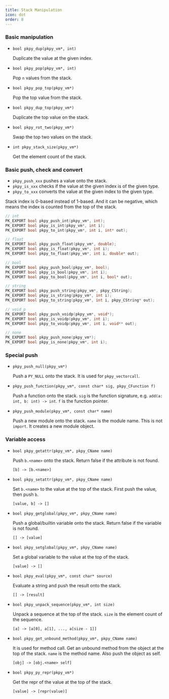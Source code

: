 ```yaml
---
title: Stack Manipulation
icon: dot
order: 8
---
```


### Basic manipulation

+ `bool pkpy_dup(pkpy_vm*, int)`

    Duplicate the value at the given index.

+ `bool pkpy_pop(pkpy_vm*, int)`

    Pop `n` values from the stack.

+ `bool pkpy_pop_top(pkpy_vm*)`
    
    Pop the top value from the stack.

+ `bool pkpy_dup_top(pkpy_vm*)`

    Duplicate the top value on the stack.

+ `bool pkpy_rot_two(pkpy_vm*)`

    Swap the top two values on the stack.

+ `int pkpy_stack_size(pkpy_vm*)`

    Get the element count of the stack.


### Basic push, check and convert

+ `pkpy_push_xxx` pushes a value onto the stack.
+ `pkpy_is_xxx` checks if the value at the given index is of the given type.
+ `pkpy_to_xxx` converts the value at the given index to the given type.

Stack index is 0-based instead of 1-based. And it can be negative, which means the index is counted from the top of the stack.

```c
// int
PK_EXPORT bool pkpy_push_int(pkpy_vm*, int);
PK_EXPORT bool pkpy_is_int(pkpy_vm*, int i);
PK_EXPORT bool pkpy_to_int(pkpy_vm*, int i, int* out);

// float
PK_EXPORT bool pkpy_push_float(pkpy_vm*, double);
PK_EXPORT bool pkpy_is_float(pkpy_vm*, int i);
PK_EXPORT bool pkpy_to_float(pkpy_vm*, int i, double* out);

// bool
PK_EXPORT bool pkpy_push_bool(pkpy_vm*, bool);
PK_EXPORT bool pkpy_is_bool(pkpy_vm*, int i);
PK_EXPORT bool pkpy_to_bool(pkpy_vm*, int i, bool* out);

// string
PK_EXPORT bool pkpy_push_string(pkpy_vm*, pkpy_CString);
PK_EXPORT bool pkpy_is_string(pkpy_vm*, int i);
PK_EXPORT bool pkpy_to_string(pkpy_vm*, int i, pkpy_CString* out);

// void_p
PK_EXPORT bool pkpy_push_voidp(pkpy_vm*, void*);
PK_EXPORT bool pkpy_is_voidp(pkpy_vm*, int i);
PK_EXPORT bool pkpy_to_voidp(pkpy_vm*, int i, void** out);

// none
PK_EXPORT bool pkpy_push_none(pkpy_vm*);
PK_EXPORT bool pkpy_is_none(pkpy_vm*, int i);
```

### Special push

+ `pkpy_push_null(pkpy_vm*)`

    Push a `PY_NULL` onto the stack. It is used for `pkpy_vectorcall`.

+ `pkpy_push_function(pkpy_vm*, const char* sig, pkpy_CFunction f)`

    Push a function onto the stack. `sig` is the function signature, e.g. `add(a: int, b: int) -> int`. `f` is the function pointer.

+ `pkpy_push_module(pkpy_vm*, const char* name)`

    Push a new module onto the stack. `name` is the module name. This is not `import`. It creates a new module object.

### Variable access

+ `bool pkpy_getattr(pkpy_vm*, pkpy_CName name)`

    Push `b.<name>` onto the stack. Return false if the attribute is not found.

    ```
    [b] -> [b.<name>]
    ```

+ `bool pkpy_setattr(pkpy_vm*, pkpy_CName name)`

    Set `b.<name>` to the value at the top of the stack.
    First push the value, then push `b`.

    ```
    [value, b] -> []
    ```

+ `bool pkpy_getglobal(pkpy_vm*, pkpy_CName name)`

    Push a global/builtin variable onto the stack. Return false if the variable is not found.

    ```
    [] -> [value]
    ```

+ `bool pkpy_setglobal(pkpy_vm*, pkpy_CName name)`

    Set a global variable to the value at the top of the stack.

    ```
    [value] -> []
    ```

+ `bool pkpy_eval(pkpy_vm*, const char* source)`

    Evaluate a string and push the result onto the stack.

    ```
    [] -> [result]
    ```

+ `bool pkpy_unpack_sequence(pkpy_vm*, int size)`

    Unpack a sequence at the top of the stack. `size` is the element count of the sequence.

    ```
    [a] -> [a[0], a[1], ..., a[size - 1]]
    ```

+ `bool pkpy_get_unbound_method(pkpy_vm*, pkpy_CName name)`

    It is used for method call.
    Get an unbound method from the object at the top of the stack. `name` is the method name.
    Also push the object as self.

    ```
    [obj] -> [obj.<name> self]
    ```
+ `bool pkpy_py_repr(pkpy_vm*)`

    Get the repr of the value at the top of the stack.

    ```
    [value] -> [repr(value)]
    ```